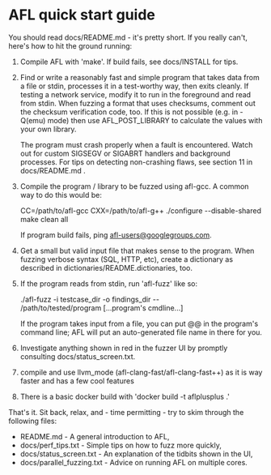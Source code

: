 # AFL quick start guide

You should read docs/README.md - it's pretty short. If you really can't, here's
how to hit the ground running:

1) Compile AFL with 'make'. If build fails, see docs/INSTALL for tips.

2) Find or write a reasonably fast and simple program that takes data from
   a file or stdin, processes it in a test-worthy way, then exits cleanly.
   If testing a network service, modify it to run in the foreground and read
   from stdin. When fuzzing a format that uses checksums, comment out the
   checksum verification code, too.
   If this is not possible (e.g. in -Q(emu) mode) then use AFL_POST_LIBRARY
   to calculate the values with your own library.

   The program must crash properly when a fault is encountered. Watch out for
   custom SIGSEGV or SIGABRT handlers and background processes. For tips on
   detecting non-crashing flaws, see section 11 in docs/README.md .

3) Compile the program / library to be fuzzed using afl-gcc. A common way to
   do this would be:

   CC=/path/to/afl-gcc CXX=/path/to/afl-g++ ./configure --disable-shared
   make clean all

   If program build fails, ping <afl-users@googlegroups.com>.

4) Get a small but valid input file that makes sense to the program. When
   fuzzing verbose syntax (SQL, HTTP, etc), create a dictionary as described in
   dictionaries/README.dictionaries, too.

5) If the program reads from stdin, run 'afl-fuzz' like so:

   ./afl-fuzz -i testcase_dir -o findings_dir -- \
     /path/to/tested/program [...program's cmdline...]

   If the program takes input from a file, you can put @@ in the program's
   command line; AFL will put an auto-generated file name in there for you.

6) Investigate anything shown in red in the fuzzer UI by promptly consulting
   docs/status_screen.txt.

7) compile and use llvm_mode (afl-clang-fast/afl-clang-fast++) as it is way
   faster and has a few cool features

8) There is a basic docker build with 'docker build -t aflplusplus .'

That's it. Sit back, relax, and - time permitting - try to skim through the
following files:

  - README.md                 - A general introduction to AFL,
  - docs/perf_tips.txt        - Simple tips on how to fuzz more quickly,
  - docs/status_screen.txt    - An explanation of the tidbits shown in the UI,
  - docs/parallel_fuzzing.txt - Advice on running AFL on multiple cores.
